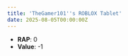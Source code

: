 ```yaml
---
title: 'TheGamer101''s ROBLOX Tablet'
date: 2025-08-05T00:00:00Z
---
```

- **RAP**: 0
- **Value**: -1
